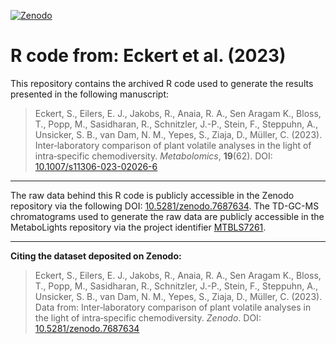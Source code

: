 [![Zenodo](https://zenodo.org/badge/604220283.svg)](https://zenodo.org/badge/latestdoi/604220283)
# R code from: Eckert et al. (2023)
This repository contains the archived R code used to generate the results presented in the following manuscript:
>Eckert, S., Eilers, E. J., Jakobs, R., Anaia, R. A., Sen Aragam K., Bloss, T., Popp, M., Sasidharan, R., Schnitzler, J.-P., Stein, F., Steppuhn, A., Unsicker, S. B., van Dam, N. M., Yepes, S., Ziaja, D., Müller, C. (2023). Inter‑laboratory comparison of plant volatile analyses in the light of intra‑specific chemodiversity. _Metabolomics_, **19**(62). DOI: [10.1007/s11306-023-02026-6](https://doi.org/10.1007/s11306-023-02026-6)
---

The raw data behind this R code is publicly accessible in the Zenodo repository via the following DOI: [10.5281/zenodo.7687634](https://doi.org/10.5281/zenodo.7687634). The TD-GC-MS chromatograms used to generate the raw data are publicly accessible in the MetaboLights repository via the project identifier [MTBLS7261](www.ebi.ac.uk/metabolights/MTBLS7261).

---

**Citing the dataset deposited on Zenodo:**
>Eckert, S., Eilers, E. J., Jakobs, R., Anaia, R. A., Sen Aragam K., Bloss, T., Popp, M., Sasidharan, R., Schnitzler, J.-P., Stein, F., Steppuhn, A., Unsicker, S. B., van Dam, N. M., Yepes, S., Ziaja, D., Müller, C. (2023). Data from: Inter‑laboratory comparison of plant volatile analyses in the light of intra‑specific chemodiversity. *Zenodo*. DOI: [10.5281/zenodo.7687634](https://doi.org/10.5281/zenodo.7687634)
